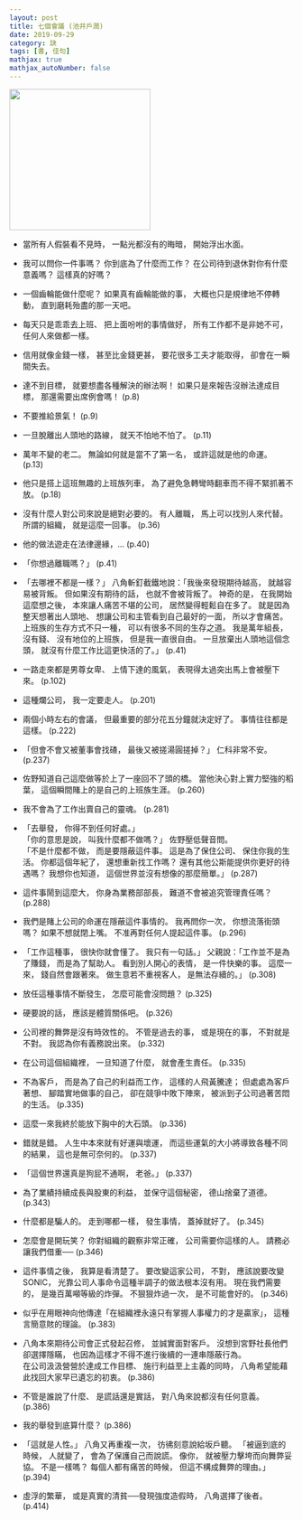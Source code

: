 ```yaml
---
layout: post
title: 七個會議 (池井戶潤)
date: 2019-09-29
category: 訣
tags: [書, 佳句]
mathjax: true
mathjax_autoNumber: false
---
```


<img src="https://doltegg.github.io/book/images/7meetings2.jpg" style="width:250px"/>

- 當所有人假裝看不見時，
一點光都沒有的晦暗，
開始浮出水面。

- 我可以問你一件事嗎？
你到底為了什麼而工作？
在公司待到退休對你有什麼意義嗎？
這樣真的好嗎？

<!--more-->

- 一個齒輪能做什麼呢？
如果真有齒輪能做的事，
大概也只是規律地不停轉動，
直到磨耗殆盡的那一天吧。

- 每天只是乖乖去上班、 把上面吩咐的事情做好，
所有工作都不是非她不可，
任何人來做都一樣。

- 信用就像金錢一樣，
甚至比金錢更甚，
要花很多工夫才能取得，
卻會在一瞬間失去。



- 達不到目標，
就要想盡各種解決的辦法啊！
如果只是來報告沒辦法達成目標，
那還需要出席例會嗎！ (p.8)


- 不要推給景氣！ (p.9)


- 一旦脫離出人頭地的路線，
就天不怕地不怕了。 (p.11)


- 萬年不變的老二。
無論如何就是當不了第一名，
或許這就是他的命運。 (p.13)


- 他只是搭上這班無趣的上班族列車，
為了避免急轉彎時翻車而不得不緊抓著不放。 (p.18)


- 沒有什麼人對公司來說是絕對必要的。
有人離職，
馬上可以找別人來代替。
所謂的組織，
就是這麼一回事。 (p.36)


- 他的做法遊走在法律邊緣，... (p.40)


- 「你想過離職嗎？」 (p.41)


- 「去哪裡不都是一樣？」
八角斬釘截鐵地說：「我後來發現期待越高，
就越容易被背叛。
但如果沒有期待的話，
也就不會被背叛了。
神奇的是，
在我開始這麼想之後，
本來讓人痛苦不堪的公司，
居然變得輕鬆自在多了。
就是因為整天想著出人頭地、 想讓公司和主管看到自己最好的一面，
所以才會痛苦。
上班族的生存方式不只一種，
可以有很多不同的生存之道。
我是萬年組長，
沒有錢、 沒有地位的上班族，
但是我一直很自由。
一旦放棄出人頭地這個念頭，
就沒有什麼工作比這更快活的了。」 (p.41)


- 一路走來都是男尊女卑、 上情下達的風氣，
表現得太過突出馬上會被壓下來。 (p.102)


- 這種爛公司，
我一定要走人。 (p.201)


- 兩個小時左右的會議，
但最重要的部分花五分鐘就決定好了。
事情往往都是這樣。 (p.222)


- 「但會不會又被董事會找碴，
最後又被搓湯圓搓掉？」
仁科非常不安。 (p.237)


- 佐野知道自己這麼做等於上了一座回不了頭的橋。
當他決心對上實力堅強的稻葉，
這個瞬間賭上的是自己的上班族生涯。 (p.260)


- 我不會為了工作出賣自己的靈魂。 (p.281)


- 「去舉發，
你得不到任何好處。」<br />
「你的意思是說，
叫我什麼都不做嗎？」 佐野壓低聲音問。<br />
「不是什麼都不做，
而是要隱蔽這件事。
這是為了保住公司、 保住你我的生活。
你都這個年紀了，
還想重新找工作嗎？
還有其他公斯能提供你更好的待遇嗎？
我想你也知道，
這個世界並沒有想像的那麼簡單。」 (p.287)


- 這件事鬧到這麼大，
你身為業務部部長，
難道不會被追究管理責任嗎？ (p.288)


- 我們是賭上公司的命運在隱蔽這件事情的。
我再問你一次，
你想流落街頭嗎？
如果不想就閉上嘴。
不准再對任何人提起這件事。 (p.296)


- 「工作這種事，
很快你就會懂了。
我只有一句話。」
父親說：「工作並不是為了賺錢，
而是為了幫助人。
看到別人開心的表情，
是一件快樂的事。
這麼一來，
錢自然會跟著來。
做生意若不重視客人，
是無法存續的。」 (p.308)


- 放任這種事情不斷發生，
怎麼可能會沒問題？ (p.325)


- 硬要說的話，
應該是體質關係吧。 (p.326)


- 公司裡的舞弊是沒有時效性的。
不管是過去的事，
或是現在的事，
不對就是不對。
我認為你有義務說出來。 (p.332)


- 在公司這個組織裡，
一旦知道了什麼，
就會產生責任。 (p.335)


- 不為客戶，
而是為了自己的利益而工作，
這樣的人飛黃騰達；
但處處為客戶著想、 腳踏實地做事的自己，
卻在競爭中敗下陣來，
被派到子公司過著苦悶的生活。 (p.335)


- 這麼一來我終於能放下胸中的大石頭。 (p.336)


- 錯就是錯。
人生中本來就有好運與壞運，
而這些運氣的大小將導致各種不同的結果，
這也是無可奈何的。 (p.337)


- 「這個世界還真是狗屁不通啊， 老爸。」 (p.337)


- 為了業績持續成長與股東的利益，
並保守這個秘密，
德山捨棄了道德。 (p.343)


- 什麼都是騙人的。
走到哪都一樣，
發生事情，
蓋掉就好了。 (p.345)


- 怎麼會是開玩笑？
你對組織的觀察非常正確，
公司需要你這樣的人。
請務必讓我們借重── (p.346)


- 這件事情之後，
我算是看清楚了。
要改變這家公司，
不對，
應該說要改變 SONIC，
光靠公司人事命令這種半調子的做法根本沒有用。
現在我們需要的，
是幾百萬噸等級的炸彈。
不狠狠炸過一次，
是不可能會好的。 (p.346)


- 似乎在用眼神向他傳達「在組織裡永遠只有掌握人事權力的才是贏家」，
這種言簡意賅的理論。 (p.383)


- 八角本來期待公司會正式發起召修，
並誠實面對客戶。
沒想到宮野社長他們卻選擇隱瞞，
也因為這樣才不得不進行後續的一連串隱蔽行為。<br />
在公司汲汲營營於達成工作目標、  施行利益至上主義的同時，
八角希望能藉此找回大家早已遺忘的初衷。 (p.386)


- 不管是誰說了什麼、 是謊話還是實話，
對八角來說都沒有任何意義。 (p.386)


- 我的舉發到底算什麼？ (p.386)


- 「這就是人性。」
八角又再重複一次，
彷彿刻意說給坂戶聽。
「被逼到底的時候，
人就變了，
會為了保護自己而說謊。
像你，
就被壓力擊垮而向舞弊妥協。
不是一樣嗎？
每個人都有痛苦的時候，
但這不構成舞弊的理由。」 (p.394)


- 虛浮的繁華，
或是真實的清貧──發現強度造假時，
八角選擇了後者。 (p.414)
